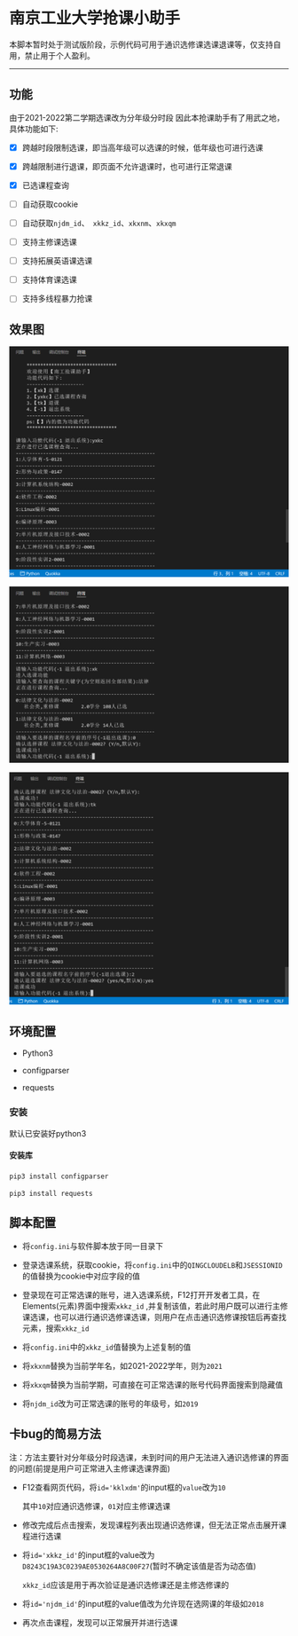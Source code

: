 # 南京工业大学抢课小助手

本脚本暂时处于测试版阶段，示例代码可用于通识选修课选课退课等，仅支持自用，禁止用于个人盈利。

---------------------------------------------------------------------------------------------------------------------------------------

## 功能

由于2021-2022第二学期选课改为分年级分时段
因此本抢课助手有了用武之地，具体功能如下:

- [x] 跨越时段限制选课，即当高年级可以选课的时候，低年级也可进行选课
- [x] 跨越限制进行退课，即页面不允许退课时，也可进行正常退课
- [x] 已选课程查询
- [ ] 自动获取cookie
- [ ] 自动获取`njdm_id`、` xkkz_id`、`xkxnm`、`xkxqm`
- [ ] 支持主修课选课
- [ ] 支持拓展英语课选课
- [ ] 支持体育课选课
- [ ] 支持多线程暴力抢课


## 效果图

![result](./images/1.png)

![result](./images/2.png)

![result](./images/3.png)

## 环境配置

- Python3

- configparser

- requests

### 安装

默认已安装好python3

#### 安装库

`pip3 install configparser`

`pip3 install requests`

## 脚本配置

- 将`config.ini`与软件脚本放于同一目录下

- 登录选课系统，获取cookie，将`config.ini`中的`QINGCLOUDELB`和`JSESSIONID`的值替换为cookie中对应字段的值
- 登录现在可正常选课的账号，进入选课系统，F12打开开发者工具，在Elements(元素)界面中搜索`xkkz_id` ,并复制该值，若此时用户既可以进行主修课选课，也可以进行通识选修课选课，则用户在点击通识选修课按钮后再查找元素，搜索`xkkz_id`
- 将`config.ini`中的`xkkz_id`值替换为上述复制的值
- 将`xkxnm`替换为当前学年名，如2021-2022学年，则为`2021`
- 将`xkxqm`替换为当前学期，可直接在可正常选课的账号代码界面搜索到隐藏值
- 将`njdm_id`改为可正常选课的账号的年级号，如`2019`

## <span id="jump">卡bug的简易方法</span>

注：方法主要针对分年级分时段选课，未到时间的用户无法进入通识选修课的界面的问题(前提是用户可正常进入主修课选课界面)

- F12查看网页代码，将`id='kklxdm'`的input框的`value`改为`10`

  其中`10`对应通识选修课，`01`对应主修课选课

- 修改完成后点击搜索，发现课程列表出现通识选修课，但无法正常点击展开课程进行选课

- 将`id='xkkz_id'`的input框的value改为`D8243C19A3C0239AE0530264A8C00F27`(暂时不确定该值是否为动态值)

  `xkkz_id`应该是用于再次验证是通识选修课还是主修选修课的

- 将`id='njdm_id'`的input框的value值改为允许现在选网课的年级如`2018`

- 再次点击课程，发现可以正常展开并进行选课

